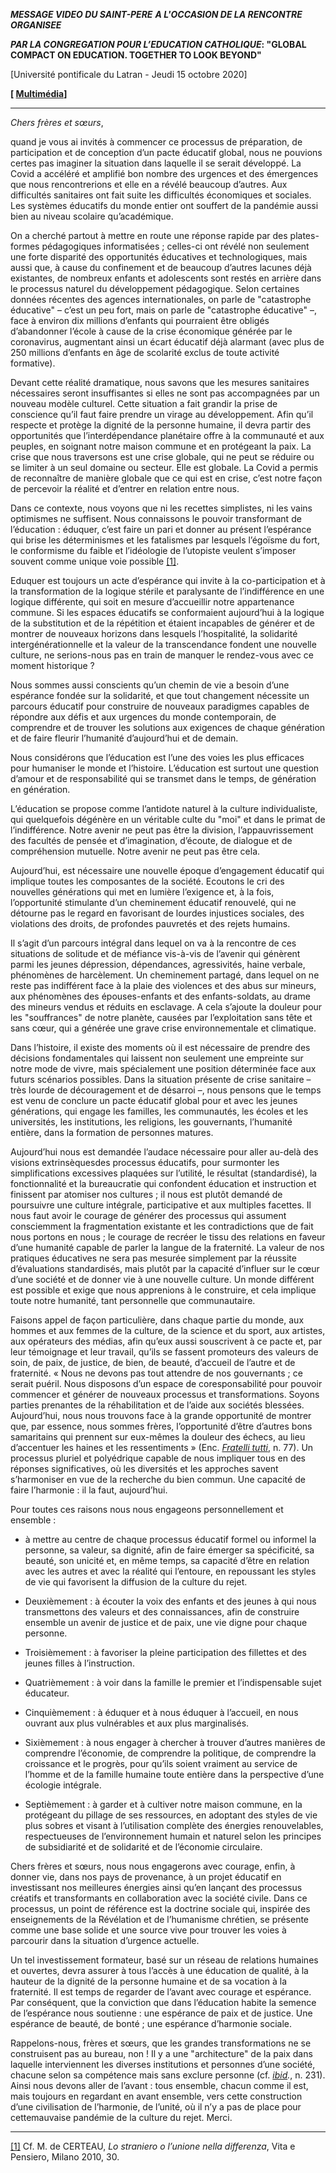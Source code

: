 ***MESSAGE VIDEO DU SAINT-PERE*** ***A L'OCCASION DE LA RENCONTRE ORGANISEE***

***PAR LA CONGREGATION POUR L’EDUCATION CATHOLIQUE*: "GLOBAL COMPACT ON EDUCATION. TOGETHER TO LOOK BEYOND"**

\[Université pontificale du Latran - Jeudi 15 octobre 2020\]

**\[ [Multimédia](http://w2.vatican.va/content/francesco/fr/events/event.dir.html/content/vaticanevents/fr/2020/10/15/videomessaggio-globalcompactoneducation.html)\]**

* * *

*Chers frères et sœurs*,

quand je vous ai invités à commencer ce processus de préparation, de participation et de conception d’un pacte éducatif global, nous ne pouvions certes pas imaginer la situation dans laquelle il se serait développé. La Covid a accéléré et amplifié bon nombre des urgences et des émergences que nous rencontrerions et elle en a révélé beaucoup d’autres. Aux difficultés sanitaires ont fait suite les difficultés économiques et sociales. Les systèmes éducatifs du monde entier ont souffert de la pandémie aussi bien au niveau scolaire qu’académique.

On a cherché partout à mettre en route une réponse rapide par des plates-formes pédagogiques informatisées ; celles-ci ont révélé non seulement une forte disparité des opportunités éducatives et technologiques, mais aussi que, à cause du confinement et de beaucoup d’autres lacunes déjà existantes, de nombreux enfants et adolescents sont restés en arrière dans le processus naturel du développement pédagogique. Selon certaines données récentes des agences internationales, on parle de "catastrophe éducative" – c’est un peu fort, mais on parle de "catastrophe éducative" –, face à environ dix millions d’enfants qui pourraient être obligés d’abandonner l’école à cause de la crise économique générée par le coronavirus, augmentant ainsi un écart éducatif déjà alarmant (avec plus de 250 millions d’enfants en âge de scolarité exclus de toute activité formative).

Devant cette réalité dramatique, nous savons que les mesures sanitaires nécessaires seront insuffisantes si elles ne sont pas accompagnées par un nouveau modèle culturel. Cette situation a fait grandir la prise de conscience qu’il faut faire prendre un virage au développement. Afin qu’il respecte et protège la dignité de la personne humaine, il devra partir des opportunités que l’interdépendance planétaire offre à la communauté et aux peuples, en soignant notre maison commune et en protégeant la paix. La crise que nous traversons est une crise globale, qui ne peut se réduire ou se limiter à un seul domaine ou secteur. Elle est globale. La Covid a permis de reconnaître de manière globale que ce qui est en crise, c’est notre façon de percevoir la réalité et d’entrer en relation entre nous.

Dans ce contexte, nous voyons que ni les recettes simplistes, ni les vains optimismes ne suffisent. Nous connaissons le pouvoir transformant de l’éducation : éduquer, c’est faire un pari et donner au présent l’espérance qui brise les déterminismes et les fatalismes par lesquels l’égoïsme du fort, le conformisme du faible et l’idéologie de l’utopiste veulent s’imposer souvent comme unique voie possible [\[1\]](#_ftn1 "").

Eduquer est toujours un acte d’espérance qui invite à la co-participation et à la transformation de la logique stérile et paralysante de l’indifférence en une logique différente, qui soit en mesure d’accueillir notre appartenance commune. Si les espaces éducatifs se conformaient aujourd’hui à la logique de la substitution et de la répétition et étaient incapables de générer et de montrer de nouveaux horizons dans lesquels l’hospitalité, la solidarité intergénérationnelle et la valeur de la transcendance fondent une nouvelle culture, ne serions-nous pas en train de manquer le rendez-vous avec ce moment historique ?

Nous sommes aussi conscients qu’un chemin de vie a besoin d’une espérance fondée sur la solidarité, et que tout changement nécessite un parcours éducatif pour construire de nouveaux paradigmes capables de répondre aux défis et aux urgences du monde contemporain, de comprendre et de trouver les solutions aux exigences de chaque génération et de faire fleurir l’humanité d’aujourd’hui et de demain.

Nous considérons que l’éducation est l’une des voies les plus efficaces pour humaniser le monde et l’histoire. L’éducation est surtout une question d’amour et de responsabilité qui se transmet dans le temps, de génération en génération.

L’éducation se propose comme l’antidote naturel à la culture individualiste, qui quelquefois dégénère en un véritable culte du "moi" et dans le primat de l’indifférence. Notre avenir ne peut pas être la division, l’appauvrissement des facultés de pensée et d’imagination, d’écoute, de dialogue et de compréhension mutuelle. Notre avenir ne peut pas être cela.

Aujourd’hui, est nécessaire une nouvelle époque d’engagement éducatif qui implique toutes les composantes de la société. Ecoutons le cri des nouvelles générations qui met en lumière l’exigence et, à la fois, l’opportunité stimulante d’un cheminement éducatif renouvelé, qui ne détourne pas le regard en favorisant de lourdes injustices sociales, des violations des droits, de profondes pauvretés et des rejets humains.

Il s’agit d’un parcours intégral dans lequel on va à la rencontre de ces situations de solitude et de méfiance vis-à-vis de l’avenir qui génèrent parmi les jeunes dépression, dépendances, agressivités, haine verbale, phénomènes de harcèlement. Un cheminement partagé, dans lequel on ne reste pas indifférent face à la plaie des violences et des abus sur mineurs, aux phénomènes des épouses-enfants et des enfants-soldats, au drame des mineurs vendus et réduits en esclavage. A cela s’ajoute la douleur pour les "souffrances" de notre planète, causées par l’exploitation sans tête et sans cœur, qui a générée une grave crise environnementale et climatique.

Dans l’histoire, il existe des moments où il est nécessaire de prendre des décisions fondamentales qui laissent non seulement une empreinte sur notre mode de vivre, mais spécialement une position déterminée face aux futurs scénarios possibles. Dans la situation présente de crise sanitaire – très lourde de découragement et de désarroi –, nous pensons que le temps est venu de conclure un pacte éducatif global pour et avec les jeunes générations, qui engage les familles, les communautés, les écoles et les universités, les institutions, les religions, les gouvernants, l’humanité entière, dans la formation de personnes matures.

Aujourd’hui nous est demandée l’audace nécessaire pour aller au-delà des visions extrinsèquesdes processus éducatifs, pour surmonter les simplifications excessives plaquées sur l’utilité, le résultat (standardisé), la fonctionnalité et la bureaucratie qui confondent éducation et instruction et finissent par atomiser nos cultures ; il nous est plutôt demandé de poursuivre une culture intégrale, participative et aux multiples facettes. Il nous faut avoir le courage de générer des processus qui assument consciemment la fragmentation existante et les contradictions que de fait nous portons en nous ; le courage de recréer le tissu des relations en faveur d’une humanité capable de parler la langue de la fraternité. La valeur de nos pratiques éducatives ne sera pas mesurée simplement par la réussite d’évaluations standardisés, mais plutôt par la capacité d’influer sur le cœur d’une société et de donner vie à une nouvelle culture. Un monde différent est possible et exige que nous apprenions à le construire, et cela implique toute notre humanité, tant personnelle que communautaire.

Faisons appel de façon particulière, dans chaque partie du monde, aux hommes et aux femmes de la culture, de la science et du sport, aux artistes, aux opérateurs des médias, afin qu’eux aussi souscrivent à ce pacte et, par leur témoignage et leur travail, qu’ils se fassent promoteurs des valeurs de soin, de paix, de justice, de bien, de beauté, d’accueil de l’autre et de fraternité. « Nous ne devons pas tout attendre de nos gouvernants ; ce serait puéril. Nous disposons d’un espace de coresponsabilité pour pouvoir commencer et générer de nouveaux processus et transformations. Soyons parties prenantes de la réhabilitation et de l’aide aux sociétés blessées. Aujourd’hui, nous nous trouvons face à la grande opportunité de montrer que, par essence, nous sommes frères, l’opportunité d’être d’autres bons samaritains qui prennent sur eux-mêmes la douleur des échecs, au lieu d’accentuer les haines et les ressentiments » (Enc. *[Fratelli tutti](http://www.vatican.va/content/francesco/fr/encyclicals/documents/papa-francesco_20201003_enciclica-fratelli-tutti.html#77)*, n. 77). Un processus pluriel et polyédrique capable de nous impliquer tous en des réponses significatives, où les diversités et les approches savent s’harmoniser en vue de la recherche du bien commun. Une capacité de faire l’harmonie : il la faut, aujourd’hui.

Pour toutes ces raisons nous nous engageons personnellement et ensemble :

- à mettre au centre de chaque processus éducatif formel ou informel la personne, sa valeur, sa dignité, afin de faire émerger sa spécificité, sa beauté, son unicité et, en même temps, sa capacité d’être en relation avec les autres et avec la réalité qui l’entoure, en repoussant les styles de vie qui favorisent la diffusion de la culture du rejet.

- Deuxièmement : à écouter la voix des enfants et des jeunes à qui nous transmettons des valeurs et des connaissances, afin de construire ensemble un avenir de justice et de paix, une vie digne pour chaque personne.

- Troisièmement : à favoriser la pleine participation des fillettes et des jeunes filles à l’instruction.

- Quatrièmement : à voir dans la famille le premier et l’indispensable sujet éducateur.

- Cinquièmement : à éduquer et à nous éduquer à l’accueil, en nous ouvrant aux plus vulnérables et aux plus marginalisés.

- Sixièmement : à nous engager à chercher à trouver d’autres manières de comprendre l’économie, de comprendre la politique, de comprendre la croissance et le progrès, pour qu’ils soient vraiment au service de l’homme et de la famille humaine toute entière dans la perspective d’une écologie intégrale.

- Septièmement : à garder et à cultiver notre maison commune, en la protégeant du pillage de ses ressources, en adoptant des styles de vie plus sobres et visant à l’utilisation complète des énergies renouvelables, respectueuses de l’environnement humain et naturel selon les principes de subsidiarité et de solidarité et de l’économie circulaire.

Chers frères et sœurs, nous nous engagerons avec courage, enfin, à donner vie, dans nos pays de provenance, à un projet éducatif en investissant nos meilleures énergies ainsi qu’en lançant des processus créatifs et transformants en collaboration avec la société civile. Dans ce processus, un point de référence est la doctrine sociale qui, inspirée des enseignements de la Révélation et de l’humanisme chrétien, se présente comme une base solide et une source vive pour trouver les voies à parcourir dans la situation d’urgence actuelle.

Un tel investissement formateur, basé sur un réseau de relations humaines et ouvertes, devra assurer à tous l’accès à une éducation de qualité, à la hauteur de la dignité de la personne humaine et de sa vocation à la fraternité. Il est temps de regarder de l’avant avec courage et espérance. Par conséquent, que la conviction que dans l’éducation habite la semence de l’espérance nous soutienne : une espérance de paix et de justice. Une espérance de beauté, de bonté ; une espérance d’harmonie sociale.

Rappelons-nous, frères et sœurs, que les grandes transformations ne se construisent pas au bureau, non ! Il y a une "architecture" de la paix dans laquelle interviennent les diverses institutions et personnes d’une société, chacune selon sa compétence mais sans exclure personne (cf. *[ibid](http://www.vatican.va/content/francesco/fr/encyclicals/documents/papa-francesco_20201003_enciclica-fratelli-tutti.html#231).*, n. 231). Ainsi nous devons aller de l’avant : tous ensemble, chacun comme il est, mais toujours en regardant en avant ensemble, vers cette construction d’une civilisation de l’harmonie, de l’unité, où il n’y a pas de place pour cettemauvaise pandémie de la culture du rejet. Merci.

* * *

[\[1\]](#_ftnref1 "") Cf. M. de CERTEAU, *Lo straniero o l’unione nella differenza*, Vita e Pensiero, Milano 2010, 30.